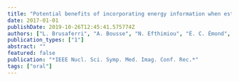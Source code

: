 ```yaml
---
title: "Potential benefits of incorporating energy information when estimating attenuation from PET data"
date: 2017-01-01
publishDate: 2019-10-26T12:45:41.575774Z
authors: ["L. Brusaferri", "A. Bousse", "N. Efthimiou", "É. C. Émond", "D. Atkinson", "S. Ourselin", "B. F. Hutton", "S. Arridge", "K. Thielemans"]
publication_types: ["1"]
abstract: ""
featured: false
publication: "*IEEE Nucl. Sci. Symp. Med. Imag. Conf. Rec.*"
tags: ["oral"]
---
```


